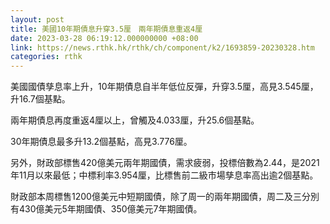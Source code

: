 ```yaml
---
layout: post
title: 美國10年期債息升穿3.5厘　兩年期債息重返4厘
date: 2023-03-28 06:19:12.000000000 +08:00
link: https://news.rthk.hk/rthk/ch/component/k2/1693859-20230328.htm
categories: rthk
---
```


美國國債孳息率上升，10年期債息自半年低位反彈，升穿3.5厘，高見3.545厘，升16.7個基點。

兩年期債息再度重返4厘以上，曾觸及4.033厘，升25.6個基點。

30年期債息最多升13.2個基點，高見3.776厘。

另外，財政部標售420億美元兩年期國債，需求疲弱，投標倍數為2.44，是2021年11月以來最低；中標利率3.954厘，比標售前二級市場孳息率高出逾2個基點。

財政部本周標售1200億美元中短期國債，除了周一的兩年期國債，周二及三分別有430億美元5年期國債、350億美元7年期國債。
